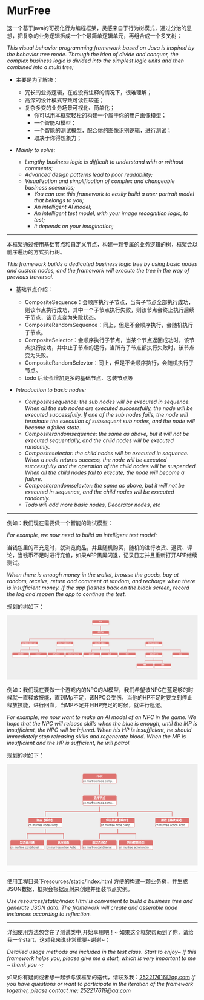 # MurFree

这一个基于java的可视化行为编程框架，灵感来自于行为树模式，通过分治的思想，把复杂的业务逻辑拆成一个个最简单逻辑单元，再组合成一个多叉树；

*This visual behavior programming framework based on Java is inspired by the behavior tree mode. Through the idea of divide and conquer, the complex business logic is divided into the simplest logic units and then combined into a multi tree;*

+ 主要是为了解决：
  - 冗长的业务逻辑，在或没有注释的情况下，很难理解；
  - 高深的设计模式导致可读性较差；
  - 复杂多变的业务场景可视化、简单化；
    - 你可以用本框架轻松的构建一个属于你的用户画像模型；
    - 一个智能AI模型；
    - 一个智能的测试模型，配合你的图像识别逻辑，进行测试；
    - 取决于你得想象力；


+ *Mainly to solve:*
  - *Lengthy business logic is difficult to understand with or without comments;*
  - *Advanced design patterns lead to poor readability;*
  - *Visualization and simplification of complex and changeable business scenarios;*
    - *You can use this framework to easily build a user portrait model that belongs to you;*
    - *An intelligent AI model;*
    - *An intelligent test model, with your image recognition logic, to test;*
    - *It depends on your imagination;*

----
本框架通过使用基础节点和自定义节点，构建一颗专属的业务逻辑的树，框架会以前序遍历的方式执行树。

*This framework builds a dedicated business logic tree by using basic nodes and custom nodes, and the framework will execute the tree in the way of previous traversal.*

  + 基础节点介绍：
    - CompositeSequence：会顺序执行子节点，当有子节点全部执行成功，则该节点执行成功，其中一个子节点执行失败，则该节点会终止执行后续子节点，该节点变为失败状态。
    - CompositeRandomSequence：同上，但是不会顺序执行，会随机执行子节点。
    - CompositeSelector：会顺序执行子节点，当某个节点返回成功时，该节点执行成功，并中止子节点的运行，当所有子节点都执行失败时，该节点变为失败。
    - CompositeRandomSelevtor：同上，但是不会顺序执行，会随机执行子节点。
    - todo 后续会增加更多的基础节点、包装节点等


+ *Introduction to basic nodes:*
  - *Compositesequence: the sub nodes will be executed in sequence. When all the sub nodes are executed successfully, the node will be executed successfully. If one of the sub nodes fails, the node will terminate the execution of subsequent sub nodes, and the node will become a failed state.*
  - *Compositerandomsequence: the same as above, but it will not be executed sequentially, and the child nodes will be executed randomly.*
  - *Compositeselector: the child nodes will be executed in sequence. When a node returns success, the node will be executed successfully and the operation of the child nodes will be suspended. When all the child nodes fail to execute, the node will become a failure.*
  - *Compositerandomselevtor: the same as above, but it will not be executed in sequence, and the child nodes will be executed randomly.*
  - *Todo will add more basic nodes, Decorator nodes, etc*

----
例如：我们现在需要做一个智能的测试模型：

*For example, we now need to build an intelligent test model:*

当钱包里的币充足时，就浏览商品，并且随机购买，随机的进行收货、退货、评论，当钱币不足时进行充值，如果APP黑屏闪退，记录日志并且重新打开APP继续测试。

*When there is enough money in the wallet, browse the goods, buy at random, receive, return and comment at random, and recharge when there is insufficient money. If the app flashes back on the black screen, record the log and reopen the app to continue the test.*

规划的树如下：

![](./image/test.gif)

例如：我们现在要做一个游戏内的NPC的AI模型，我们希望该NPC在蓝足够的时候就一直释放技能，直到Mp不足，该NPC会受伤，当他的HP不足时要立刻停止释放技能，进行回血，当MP不足并且HP充足的时候，就进行巡逻。

*For example, we now want to make an AI model of an NPC in the game. We hope that the NPC will release skills when the blue is enough, until the MP is insufficient, the NPC will be injured. When his HP is insufficient, he should immediately stop releasing skills and regenerate blood. When the MP is insufficient and the HP is sufficient, he will patrol.*

规划的树如下：

![](./image/npc.gif)

----

使用工程目录下resources/static/index.html 方便的构建一颗业务树，并生成JSON数据，框架会根据反射来创建并组装节点实例。

*Use resources/static/index Html is convenient to build a business tree and generate JSON data. The framework will create and assemble node instances according to reflection.*

----
详细使用方法包含在了测试类中,开始享用吧！~ 如果这个框架帮助到了你，请给我一个start，这对我来说非常重要~谢谢~；

*Detailed usage methods are included in the test class. Start to enjoy~ If this framework helps you, please give me a start, which is very important to me ~ thank you ~;*

如果你有疑问或者想一起参与该框架的迭代，请联系我：252217616@qq.com
*If you have questions or want to participate in the iteration of the framework together, please contact me: 252217616@qq.com*
